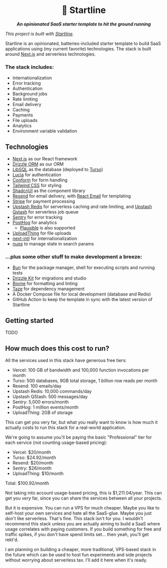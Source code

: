 <p align="center">
  <h1 align="center">🪽 Startline</h1>

  <p align="center">
    <em><strong>An opinionated SaaS starter template to hit the ground running</strong></em>
  </p>
</p>

_This project is built with [Startline](https://github.com/adelrodriguez/startline)._

Startline is an opinionated, batteries-included starter template to build SaaS applications using (my current favorite) technologies. The stack is built around [Next.js](https://nextjs.org) and serverless technologies.

### The stack includes:

- Internationalization
- Error tracking
- Authentication
- Background jobs
- Rate limiting
- Email delivery
- Caching
- Payments
- File uploads
- Analytics
- Environment variable validation

## Technologies

- [Next.js](https://nextjs.org) as our React framework
- [Drizzle ORM](https://drizzle.dev) as our ORM
- [LibSQL](https://libsql.org) as the database (deployed to [Turso](https://turso.tech))
- [Lucia](https://lucia-auth.com) for authentication
- [Conform](https://conform.guide) for form handling
- [Tailwind CSS](https://tailwindcss.com) for styling
- [ShadcnUI](https://ui.shadcn.com) as the component library
- [Resend](https://resend.com) for email delivery, with [React Email](https://react.email) for templating
- [Stripe](https://stripe.com) for payment processing
- [Upstash Redis](https://upstash.com) for serverless caching and rate limiting, and [Upstash Qstash](https://upstash.com/qstash) for serverless job queue
- [Sentry](https://sentry.io) for error tracking
- [PostHog](https://posthog.com) for analytics
  - [Plausible](https://plausible.io) is also supported
- [UploadThing](https://uploadthing.com) for file uploads
- [next-intl](https://next-intl-docs.vercel.app/) for internationalization
- [nuqs](https://github.com/47ng/nuqs) to manage state in search params

### ...plus some other stuff to make development a breeze:

- [Bun](https://bun.sh) for the package manager, shell for executing scripts and running tests
- [Drizzle Kit](https://drizzle.dev/kit) for migrations and studio
- [Biome](https://biomejs.dev) for formatting and linting
- [Taze](https://github.com/antfu/taze) for dependency management
- A Docker Compose file for local development (database and Redis)
- GitHub Action to keep the template in sync with the latest version of Startline

## Getting started

TODO

## How much does this cost to run?

All the services used in this stack have generous free tiers:

- Vercel: 100 GB of bandwidth and 100,000 function invocations per month
- Turso: 500 databases, 9GB total storage, 1 billion row reads per month
- Resend: 100 emails/day
- Upstash Redis: 10,000 commands/day
- Upstash QStash: 500 messages/day
- Sentry: 5,000 errors/month
- PostHog: 1 million events/month
- UploadThing: 2GB of storage

This can get you very far, but what you really want to know is how much it actually costs to run this stack for a real-world application.

We're going to assume you'll be paying the basic "Professional" tier for each service (not counting usage-based pricing):

- Vercel: $20/month
- Turso: $24.92/month
- Resend: $20/month
- Sentry: $26/month
- UploadThing: $10/month

Total: $100.92/month

Not taking into account usage-based pricing, this is $1,211.04/year. This can get you _very_ far, since you can share the services between all your projects.

But it is expensive. You can run a VPS for much cheaper. Maybe you like to self-host your own services and hate all the SaaS-glue. Maybe you just don't like serverless. That's fine. This stack isn't for you. I wouldn't recommend this stack unless you are actually aiming to build a SaaS where usage correlates with paying customers. If you build something for free and traffic spikes, if you don't have spend limits set... then yeah, you'll get rekt'd.

I am planning on building a cheaper, more traditional, VPS-based stack in the future which can be used to host fun experiments and side projects without worrying about serverless tax. I'll add it here when it's ready.
